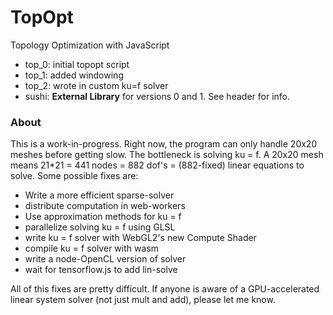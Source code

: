 # TopOpt

Topology Optimization with JavaScript

* top_0: initial topopt script
* top_1: added windowing
* top_2: wrote in custom ku=f solver
* sushi: **External Library** for versions 0 and 1.  See header for info.
### About

This is a work-in-progress.  Right now, the program can only handle 20x20 meshes before getting slow.  The bottleneck is solving ku = f.  A 20x20 mesh means 21*21 = 441 nodes = 882 dof's = (882-fixed) linear equations to solve.  Some possible fixes are:

* Write a more efficient sparse-solver
* distribute computation in web-workers
* Use approximation methods for ku = f
* parallelize solving ku = f using GLSL
* write ku = f solver with WebGL2's new Compute Shader
* compile ku = f solver with wasm
* write a node-OpenCL version of solver
* wait for tensorflow.js to add lin-solve

All of this fixes are pretty difficult.  If anyone is aware of a GPU-accelerated linear system solver (not just mult and add), please let me know.  

